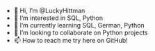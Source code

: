 - 👋 Hi, I’m @LuckyHittman
- 👀 I’m interested in SQL, Python
- 🌱 I’m currently learning SQL, German, Python
- 💞️ I’m looking to collaborate on Python projects
- 📫 How to reach me try here on GitHub!

<!---
LuckyHittman/LuckyHittman is a ✨ special ✨ repository because its `README.md` (this file) appears on your GitHub profile.
You can click the Preview link to take a look at your changes.
--->
